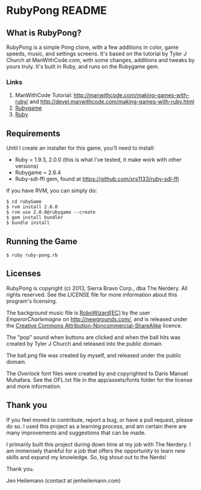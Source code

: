 # RubyPong README #

## What is RubyPong? ##

RubyPong is a simple Pong clone, with a few additions in color, game speeds,
music, and settings screens. It's based on the tutorial by Tyler J Church at
ManWithCode.com, with some changes, additions and tweaks by yours truly. It's
built in Ruby, and runs on the Rubygame gem.

### Links ###
1. ManWithCode Tutorial: http://manwithcode.com/making-games-with-ruby/ and
http://devel.manwithcode.com/making-games-with-ruby.html
2. [Rubygame](http://rubygame.org)
3. [Ruby](http://www.ruby-lang.org)

## Requirements ##

Until I create an installer for this game, you'll need to install:

* Ruby = 1.9.3, 2.0.0 (this is what I've tested, it make work with other versions)
* Rubygame = 2.6.4
* Ruby-sdl-ffi gem, found at https://github.com/xrs1133/ruby-sdl-ffi

If you have RVM, you can simply do:

    $ cd rubyGame
    $ rvm install 2.0.0
    $ rvm use 2.0.0@rubygame --create
    $ gem install bundler
    $ bundle install

## Running the Game ##

    $ ruby ruby-pong.rb

## Licenses ##

RubyPong is copyright (c) 2013, Sierra Bravo Corp., dba The Nerdery. All rights
reserved. See the LICENSE file for more information about this program's
licensing.

The background music file is [RoboWizard[EC]](http://www.newgrounds.com/audio/listen/338715) by the user _EmperorCharlemagne_ on http://newgrounds.com/, and is released under the [Creative Commons Attribution-Noncommercial-ShareAlike](http://creativecommons.org/licenses/by-nc-sa/3.0/) licence.

The "pop" sound when buttons are clicked and when the ball hits was created by
Tyler J Church and released into the public domain.

The ball.png file was created by myself, and released under the public domain.

The _Overlock_ font files were created by and copyrighted to Dario Manuel
Muhafara. See the OFL.txt file in the app/assets/fonts folder for the license
and more information.

## Thank you ##

If you feel moved to contribute, report a bug, or have a pull request, please
do so. I used this project as a learning process, and am certain there are
many improvements and suggestions that can be made.

I primarily built this project during down time at my job with The Nerdery.
I am immensely thankful for a job that offers the opportunity to learn new
skills and expand my knowledge. So, big shout out to the Nerds!

Thank you.

Jen Heilemann (contact at jenheilemann.com)

